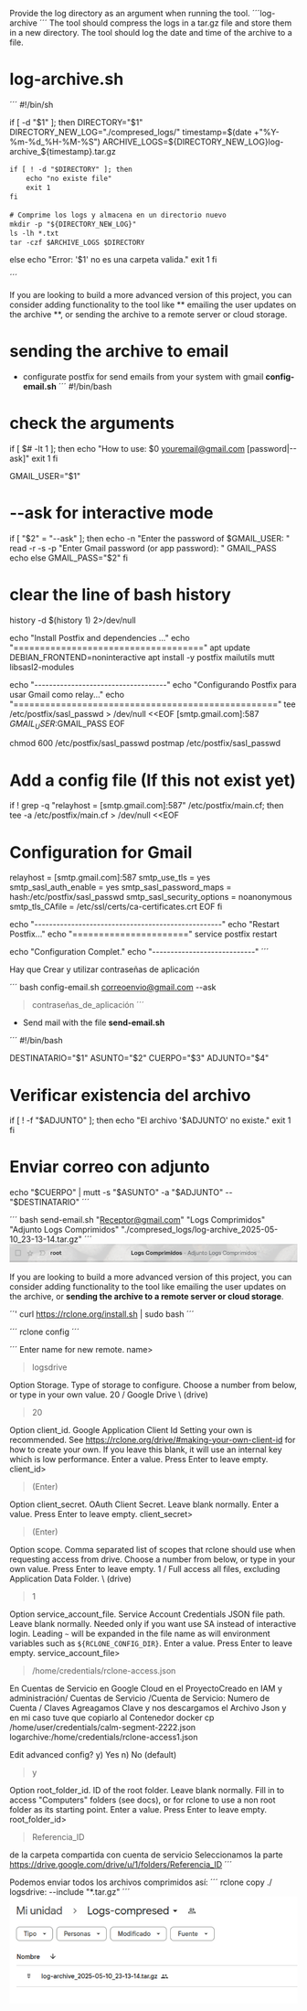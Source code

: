 Provide the log directory as an argument when running the tool.
´´´log-archive <log-directory>´´´
The tool should compress the logs in a tar.gz file and store them in a new directory.
The tool should log the date and time of the archive to a file.


# log-archive.sh
´´´
#!/bin/sh

if [ -d "$1" ]; then
    DIRECTORY="$1"
    DIRECTORY_NEW_LOG="./compresed_logs/"
    timestamp=$(date +"%Y-%m-%d_%H-%M-%S")
    ARCHIVE_LOGS=${DIRECTORY_NEW_LOG}log-archive_${timestamp}.tar.gz

    if [ ! -d "$DIRECTORY" ]; then
        echo "no existe file"
        exit 1
    fi

    # Comprime los logs y almacena en un directorio nuevo
    mkdir -p "${DIRECTORY_NEW_LOG}"
    ls -lh *.txt
    tar -czf $ARCHIVE_LOGS $DIRECTORY
else
    echo "Error: '$1' no es una carpeta valida."
    exit 1
fi

´´´

If you are looking to build a more advanced version of this project, you can consider adding functionality to the tool like ** emailing the user updates on the archive **, or sending the archive to a remote server or cloud storage.


# sending the archive to email  
* configurate postfix for send emails from your system with gmail **config-email.sh**
´´´
#!/bin/bash

# check the arguments
if [ $# -lt 1 ]; then
  echo "How to use: $0 <youremail@gmail.com> [password|--ask]"
  exit 1
fi

GMAIL_USER="$1"

# --ask for interactive mode
if [ "$2" = "--ask" ]; then
  echo -n "Enter the password of $GMAIL_USER: "
  read -r -s -p "Enter Gmail password (or app password): " GMAIL_PASS
  echo
else
  GMAIL_PASS="$2"
fi

# clear the line of bash history
history -d $(history 1) 2>/dev/null

echo "Install Postfix and dependencies ..."
echo "===================================="
apt update
DEBIAN_FRONTEND=noninteractive apt install -y postfix mailutils mutt libsasl2-modules

echo "------------------------------------"
echo "Configurando Postfix para usar Gmail como relay..."
echo "=================================================="
tee /etc/postfix/sasl_passwd > /dev/null <<EOF
[smtp.gmail.com]:587 $GMAIL_USER:$GMAIL_PASS
EOF

chmod 600 /etc/postfix/sasl_passwd
postmap /etc/postfix/sasl_passwd

# Add a config file (If this not exist yet)
if ! grep -q "relayhost = \[smtp.gmail.com\]:587" /etc/postfix/main.cf; then
  tee -a /etc/postfix/main.cf > /dev/null <<EOF

# Configuration for Gmail
relayhost = [smtp.gmail.com]:587
smtp_use_tls = yes
smtp_sasl_auth_enable = yes
smtp_sasl_password_maps = hash:/etc/postfix/sasl_passwd
smtp_sasl_security_options = noanonymous
smtp_tls_CAfile = /etc/ssl/certs/ca-certificates.crt
EOF
fi

echo "---------------------------------------------------"
echo "Restart Postfix..."
echo "======================"
service postfix restart

echo "Configuration Complet."
echo "----------------------------"
´´´


Hay que Crear y utilizar contraseñas de aplicación

´´´
bash config-email.sh correoenvio@gmail.com --ask
> contraseñas_de_aplicación
´´´


* Send mail with the file **send-email.sh**

´´´
#!/bin/bash

DESTINATARIO="$1"
ASUNTO="$2"
CUERPO="$3"
ADJUNTO="$4"

# Verificar existencia del archivo
if [ ! -f "$ADJUNTO" ]; then
    echo "El archivo '$ADJUNTO' no existe."
    exit 1
fi

# Enviar correo con adjunto
echo "$CUERPO" | mutt -s "$ASUNTO" -a "$ADJUNTO" -- "$DESTINATARIO"
´´´

´´´
bash send-email.sh "Receptor@gmail.com" "Logs Comprimidos" "Adjunto Logs Comprimidos" "./compresed_logs/log-archive_2025-05-10_23-13-14.tar.gz"
´´´
![Comprobación de recepción de email](/imgs/email.png)


If you are looking to build a more advanced version of this project, you can consider adding functionality to the tool like emailing the user updates on the archive, or **sending the archive to a remote server or cloud storage**.


´´'
curl https://rclone.org/install.sh | sudo bash
´´´

´´´
rclone config
´´´

´´´
Enter name for new remote.
name> 
> logsdrive

Option Storage.
Type of storage to configure.
Choose a number from below, or type in your own value.
20 / Google Drive
   \ (drive)

> 20

Option client_id.
Google Application Client Id
Setting your own is recommended.
See https://rclone.org/drive/#making-your-own-client-id for how to create your own.
If you leave this blank, it will use an internal key which is low performance.
Enter a value. Press Enter to leave empty.
client_id> 
> (Enter)


Option client_secret.
OAuth Client Secret.
Leave blank normally.
Enter a value. Press Enter to leave empty.
client_secret>
> (Enter)

Option scope.
Comma separated list of scopes that rclone should use when requesting access from drive.
Choose a number from below, or type in your own value.
Press Enter to leave empty.
 1 / Full access all files, excluding Application Data Folder.
   \ (drive)
> 1

Option service_account_file.
Service Account Credentials JSON file path.
Leave blank normally.
Needed only if you want use SA instead of interactive login.
Leading `~` will be expanded in the file name as will environment variables such as `${RCLONE_CONFIG_DIR}`.
Enter a value. Press Enter to leave empty.
service_account_file> 
> /home/credentials/rclone-access.json

En Cuentas de Servicio en Google Cloud en el ProyectoCreado en IAM y administración/ Cuentas de Servicio /Cuenta de Servicio: Numero de Cuenta / Claves
Agreagamos Clave y nos descargamos el Archivo Json y en mi caso tuve que copiarlo al Contenedor
docker cp /home/user/credentials/calm-segment-2222.json logarchive:/home/credentials/rclone-access1.json



Edit advanced config?
y) Yes
n) No (default)
> y

Option root_folder_id.
ID of the root folder.
Leave blank normally.
Fill in to access "Computers" folders (see docs), or for rclone to use
a non root folder as its starting point.
Enter a value. Press Enter to leave empty.
root_folder_id> 
> Referencia_ID

de la carpeta compartida con cuenta de servicio
Seleccionamos la parte https://drive.google.com/drive/u/1/folders/Referencia_ID
´´´

Podemos enviar todos los archivos comprimidos así:
´´´
rclone copy ./ logsdrive: --include "*.tar.gz"
´´´
![Comprobación de respaldo de archivos de logs](/imgs/GDrive.png)

